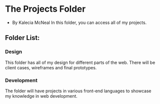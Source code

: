 # The Projects Folder
- By Kalecia McNeal 
In this folder, you can access all of my projects.  

## Folder List: 

<h3>Design</h3>
This folder has all of my design for different parts of the web. There will be client cases, wireframes and final prototypes. 

<h3>Development</h3>
The folder will have projects in various front-end languages to showcase my knowledge in web development. 